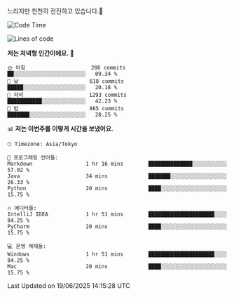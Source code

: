 느리지만 천천히 전진하고 있습니다.🐢

<!--START_SECTION:waka-->
![Code Time](http://img.shields.io/badge/Code%20Time-1%2C599%20hrs%2043%20mins-blue)

![Lines of code](https://img.shields.io/badge/%EC%A0%80%EB%8A%94%20%EC%97%AC%ED%83%9C%EA%B9%8C%EC%A7%80%20-919.4%20thousand%20%EC%A4%84%EC%9D%98%20%EC%BD%94%EB%93%9C%EB%A5%BC%20%EC%9E%91%EC%84%B1%ED%96%88%EC%96%B4%EC%9A%94.-blue)

**저는 저녁형 인간이에요. 🦉** 

```text
🌞 아침                     286 commits         ██░░░░░░░░░░░░░░░░░░░░░░░   09.34 % 
🌆 낮　                     618 commits         █████░░░░░░░░░░░░░░░░░░░░   20.18 % 
🌃 저녁                     1293 commits        ███████████░░░░░░░░░░░░░░   42.23 % 
🌙 밤　                     865 commits         ███████░░░░░░░░░░░░░░░░░░   28.25 % 
```


📊 **저는 이번주를 이렇게 시간을 보냈어요.** 

```text
🕑︎ Timezone: Asia/Tokyo

💬 프로그래밍 언어들: 
Markdown                 1 hr 16 mins        ██████████████░░░░░░░░░░░   57.92 % 
Java                     34 mins             ███████░░░░░░░░░░░░░░░░░░   26.33 % 
Python                   20 mins             ████░░░░░░░░░░░░░░░░░░░░░   15.75 % 

🔥 에디터들: 
IntelliJ IDEA            1 hr 51 mins        █████████████████████░░░░   84.25 % 
PyCharm                  20 mins             ████░░░░░░░░░░░░░░░░░░░░░   15.75 % 

💻 운영 체제들: 
Windows                  1 hr 51 mins        █████████████████████░░░░   84.25 % 
Mac                      20 mins             ████░░░░░░░░░░░░░░░░░░░░░   15.75 % 
```


 Last Updated on 19/06/2025 14:15:28 UTC
<!--END_SECTION:waka-->
